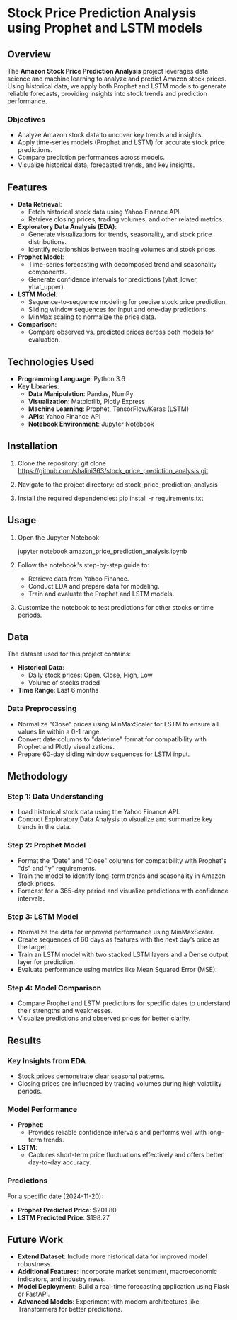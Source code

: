 # Stock Price Prediction Analysis using Prophet and LSTM models

## Overview
The **Amazon Stock Price Prediction Analysis** project leverages data science and machine learning to analyze and predict Amazon stock prices. Using historical data, we apply both Prophet and LSTM models to generate reliable forecasts, providing insights into stock trends and prediction performance.

### Objectives
- Analyze Amazon stock data to uncover key trends and insights.
- Apply time-series models (Prophet and LSTM) for accurate stock price predictions.
- Compare prediction performances across models.
- Visualize historical data, forecasted trends, and key insights.

## Features
- **Data Retrieval**:
  - Fetch historical stock data using Yahoo Finance API.
  - Retrieve closing prices, trading volumes, and other related metrics.
- **Exploratory Data Analysis (EDA)**:
  - Generate visualizations for trends, seasonality, and stock price distributions.
  - Identify relationships between trading volumes and stock prices.
- **Prophet Model**:
  - Time-series forecasting with decomposed trend and seasonality components.
  - Generate confidence intervals for predictions (yhat_lower, yhat_upper).
- **LSTM Model**:
  - Sequence-to-sequence modeling for precise stock price prediction.
  - Sliding window sequences for input and one-day predictions.
  - MinMax scaling to normalize the price data.
- **Comparison**:
  - Compare observed vs. predicted prices across both models for evaluation.

## Technologies Used
- **Programming Language**: Python 3.6
- **Key Libraries**:
  - **Data Manipulation**: Pandas, NumPy
  - **Visualization**: Matplotlib, Plotly Express
  - **Machine Learning**: Prophet, TensorFlow/Keras (LSTM)
  - **APIs**: Yahoo Finance API
  - **Notebook Environment**: Jupyter Notebook

## Installation
1. Clone the repository: git clone https://github.com/shalini363/stock_price_prediction_analysis.git
   
2. Navigate to the project directory: cd stock_price_prediction_analysis
 
3. Install the required dependencies: pip install -r requirements.txt
 

## Usage
1. Open the Jupyter Notebook:
  
   jupyter notebook amazon_price_prediction_analysis.ipynb
  
2. Follow the notebook's step-by-step guide to:
   - Retrieve data from Yahoo Finance.
   - Conduct EDA and prepare data for modeling.
   - Train and evaluate the Prophet and LSTM models.
3. Customize the notebook to test predictions for other stocks or time periods.

## Data
The dataset used for this project contains:
- **Historical Data**:
  - Daily stock prices: Open, Close, High, Low
  - Volume of stocks traded
- **Time Range**: Last 6 months

### Data Preprocessing
- Normalize "Close" prices using MinMaxScaler for LSTM to ensure all values lie within a 0-1 range.
- Convert date columns to "datetime" format for compatibility with Prophet and Plotly visualizations.
- Prepare 60-day sliding window sequences for LSTM input.

## Methodology
### Step 1: Data Understanding
- Load historical stock data using the Yahoo Finance API.
- Conduct Exploratory Data Analysis to visualize and summarize key trends in the data.

### Step 2: Prophet Model
- Format the "Date" and "Close" columns for compatibility with Prophet's "ds" and "y" requirements.
- Train the model to identify long-term trends and seasonality in Amazon stock prices.
- Forecast for a 365-day period and visualize predictions with confidence intervals.

### Step 3: LSTM Model
- Normalize the data for improved performance using MinMaxScaler.
- Create sequences of 60 days as features with the next day’s price as the target.
- Train an LSTM model with two stacked LSTM layers and a Dense output layer for prediction.
- Evaluate performance using metrics like Mean Squared Error (MSE).

### Step 4: Model Comparison
- Compare Prophet and LSTM predictions for specific dates to understand their strengths and weaknesses.
- Visualize predictions and observed prices for better clarity.

## Results
### Key Insights from EDA
- Stock prices demonstrate clear seasonal patterns.
- Closing prices are influenced by trading volumes during high volatility periods.

### Model Performance
- **Prophet**:
  - Provides reliable confidence intervals and performs well with long-term trends.
- **LSTM**:
  - Captures short-term price fluctuations effectively and offers better day-to-day accuracy.

### Predictions
For a specific date (2024-11-20):
- **Prophet Predicted Price**: $201.80
- **LSTM Predicted Price**: $198.27

## Future Work
- **Extend Dataset**: Include more historical data for improved model robustness.
- **Additional Features**: Incorporate market sentiment, macroeconomic indicators, and industry news.
- **Model Deployment**: Build a real-time forecasting application using Flask or FastAPI.
- **Advanced Models**: Experiment with modern architectures like Transformers for better predictions.


